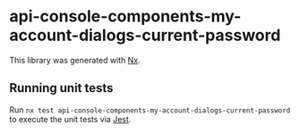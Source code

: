 # api-console-components-my-account-dialogs-current-password

This library was generated with [Nx](https://nx.dev).

## Running unit tests

Run `nx test api-console-components-my-account-dialogs-current-password` to execute the unit tests via [Jest](https://jestjs.io).
